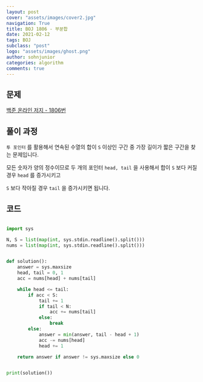 ```yaml
---
layout: post
cover: "assets/images/cover2.jpg"
navigation: True
title: BOJ 1806 - 부분합
date: 2021-02-12
tags: BOJ
subclass: "post"
logo: "assets/images/ghost.png"
author: sohnjunior
categories: algorithm
comments: true
---
```


## 문제

[백준 온라인 저지 - 1806번](https://www.acmicpc.net/problem/1806)

## 풀이 과정

`투 포인터` 를 활용해서 연속된 수열의 합이 `S` 이상인 구간 중 가장 길이가 짧은 구간을 찾는 문제입니다.

모든 숫자가 양의 정수이므로 두 개의 포인터 `head, tail` 을 사용해서 합이 `S` 보다 커질 경우 `head` 를 증가시키고

`S` 보다 작아질 경우 `tail` 을 증가시키면 됩니다.

## 코드

```python

import sys

N, S = list(map(int, sys.stdin.readline().split()))
nums = list(map(int, sys.stdin.readline().split()))


def solution():
    answer = sys.maxsize
    head, tail = 0, 1
    acc = nums[head] + nums[tail]

    while head <= tail:
        if acc < S:
            tail += 1
            if tail < N:
                acc += nums[tail]
            else:
                break
        else:
            answer = min(answer, tail - head + 1)
            acc -= nums[head]
            head += 1

    return answer if answer != sys.maxsize else 0


print(solution())

```
